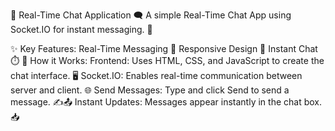 💬 Real-Time Chat Application 🗨️
A simple Real-Time Chat App using Socket.IO for instant messaging. 🚀

✨ Key Features:
Real-Time Messaging 💬
Responsive Design 📱
Instant Chat ⏱️
🚀 How it Works:
Frontend: Uses HTML, CSS, and JavaScript to create the chat interface. 🖥️
Socket.IO: Enables real-time communication between server and client. 🌐
Send Messages: Type and click Send to send a message. ✍️📤
Instant Updates: Messages appear instantly in the chat box. 📥
